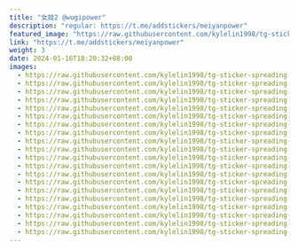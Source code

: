```yaml
---
title: "女娃2 @wugipower"
description: "regular: https://t.me/addstickers/meiyanpower"
featured_image: "https://raw.githubusercontent.com/kylelin1998/tg-sticker-spreading-worldwide-images/main/img/56d91df4-1c9e-4b37-8395-99e518ece2df.jpg"
link: "https://t.me/addstickers/meiyanpower"
weight: 3
date: 2024-01-16T18:20:32+08:00
images:
  - https://raw.githubusercontent.com/kylelin1998/tg-sticker-spreading-worldwide-images/main/img/56d91df4-1c9e-4b37-8395-99e518ece2df.jpg
  - https://raw.githubusercontent.com/kylelin1998/tg-sticker-spreading-worldwide-images/main/img/e8508808-23fa-45b9-905a-495ff91eb0bf.jpg
  - https://raw.githubusercontent.com/kylelin1998/tg-sticker-spreading-worldwide-images/main/img/7668d61d-4ec1-4583-b185-bbbbf7e41a90.jpg
  - https://raw.githubusercontent.com/kylelin1998/tg-sticker-spreading-worldwide-images/main/img/5fdb77c1-9771-4aef-819c-1a4de48f94b6.jpg
  - https://raw.githubusercontent.com/kylelin1998/tg-sticker-spreading-worldwide-images/main/img/e9919bba-737b-4a23-89ba-e93435ed2d46.jpg
  - https://raw.githubusercontent.com/kylelin1998/tg-sticker-spreading-worldwide-images/main/img/6d0a4ddd-929c-4866-8849-5d11bd942c3e.jpg
  - https://raw.githubusercontent.com/kylelin1998/tg-sticker-spreading-worldwide-images/main/img/34d01bee-7f1b-4c97-9715-39462e19ba7c.jpg
  - https://raw.githubusercontent.com/kylelin1998/tg-sticker-spreading-worldwide-images/main/img/38017928-819b-4868-a579-026f13564188.jpg
  - https://raw.githubusercontent.com/kylelin1998/tg-sticker-spreading-worldwide-images/main/img/8c67e124-a3c4-42a1-a246-99153a103f3e.jpg
  - https://raw.githubusercontent.com/kylelin1998/tg-sticker-spreading-worldwide-images/main/img/992b32e5-c0d0-4da2-bd12-c3c8fe9d1c73.jpg
  - https://raw.githubusercontent.com/kylelin1998/tg-sticker-spreading-worldwide-images/main/img/8135d746-866e-4f0c-a4ed-e4d0646ef158.jpg
  - https://raw.githubusercontent.com/kylelin1998/tg-sticker-spreading-worldwide-images/main/img/94b20db3-c454-47ff-819b-8e53e6b03240.jpg
  - https://raw.githubusercontent.com/kylelin1998/tg-sticker-spreading-worldwide-images/main/img/b477d90b-7323-4a24-b201-55488b07eb10.jpg
  - https://raw.githubusercontent.com/kylelin1998/tg-sticker-spreading-worldwide-images/main/img/0bb0b6bd-2189-4a49-9a58-79fe11c724a9.jpg
  - https://raw.githubusercontent.com/kylelin1998/tg-sticker-spreading-worldwide-images/main/img/632bccb3-46c4-48ac-972e-ac47582c5191.jpg
  - https://raw.githubusercontent.com/kylelin1998/tg-sticker-spreading-worldwide-images/main/img/565c1755-7b3e-4cf5-931d-090d82aad471.jpg
  - https://raw.githubusercontent.com/kylelin1998/tg-sticker-spreading-worldwide-images/main/img/f24d5423-3736-4a93-80a8-63d75fd5ae55.jpg
  - https://raw.githubusercontent.com/kylelin1998/tg-sticker-spreading-worldwide-images/main/img/f5c5f64e-19e2-4d79-9ba5-5eaa1725d3bd.jpg
  - https://raw.githubusercontent.com/kylelin1998/tg-sticker-spreading-worldwide-images/main/img/0b56e725-a86d-4d5e-8e16-2f31ee761068.jpg
  - https://raw.githubusercontent.com/kylelin1998/tg-sticker-spreading-worldwide-images/main/img/f873336c-798b-4717-828c-4873ceeb800a.jpg
---
```

